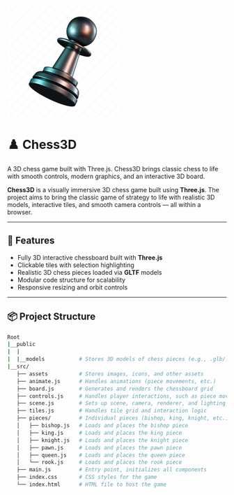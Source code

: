![image](./src/assets/chess3d_pawn_icon.png)

# ♟️ Chess3D

A 3D chess game built with Three.js. Chess3D brings classic chess to life with smooth controls, modern graphics, and an interactive 3D board.

**Chess3D** is a visually immersive 3D chess game built using **Three.js**. The project aims to bring the classic game of strategy to life with realistic 3D models, interactive tiles, and smooth camera controls — all within a browser.

---

## 🚀 Features

- Fully 3D interactive chessboard built with **Three.js**
- Clickable tiles with selection highlighting
- Realistic 3D chess pieces loaded via **GLTF** models
- Modular code structure for scalability
- Responsive resizing and orbit controls

---

## 📦 Project Structure

```bash
Root
|__public
|  |
|  |__models           # Stores 3D models of chess pieces (e.g., .glb/.gltf)
|__src/
   ├── assets          # Stores images, icons, and other assets
   ├── animate.js      # Handles animations (piece movements, etc.)
   ├── board.js        # Generates and renders the chessboard grid
   ├── controls.js     # Handles player interactions, such as piece movement
   ├── scene.js        # Sets up scene, camera, renderer, and lighting
   ├── tiles.js        # Handles tile grid and interaction logic
   ├── pieces/         # Individual pieces (bishop, king, knight, etc.)
   │   ├── bishop.js   # Loads and places the bishop piece
   │   ├── king.js     # Loads and places the king piece
   │   ├── knight.js   # Loads and places the knight piece
   │   ├── pawn.js     # Loads and places the pawn piece
   │   ├── queen.js    # Loads and places the queen piece
   │   └── rook.js     # Loads and places the rook piece
   ├── main.js         # Entry point, initializes all components
   ├── index.css       # CSS styles for the game
   └── index.html      # HTML file to host the game
```
